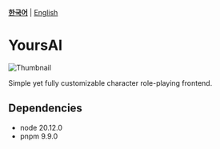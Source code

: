 
[**한국어**](README.md) | [English](/READMEs/en.md)

# YoursAI

<picture>
  <source media="(prefers-color-scheme: dark)" srcset="TODO">
  <img src="TODO" alt="Thumbnail">
</picture>

Simple yet fully customizable character role-playing frontend.

## Dependencies

- node 20.12.0
- pnpm 9.9.0
